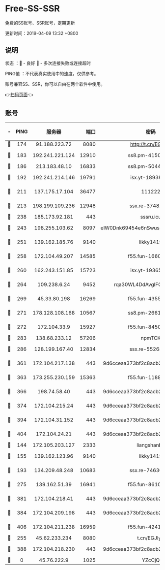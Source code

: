 # Free-SS-SSR

免费的SS账号、SSR账号，定期更新

更新时间：2019-04-09 13:32 +0800

## 说明

状态     ：🙂 - 良好 🙁 - 多次连接失败或连接超时

PING值   ：不代表真实使用中的速度，仅供参考。

账号兼容SS、SSR，你可以自由在两个软件中使用。

👉[扫码页面](https://liesauer.github.io/Free-SS-SSR/)👈

## 账号

|-|PING|服务器|端口|密码|加密方式|区域|
|:----:|:----:|:-----:|-----:|:----:|:----:|:----:|
|🙂|174|91.188.223.72|8080|http://t.cn/EGJIyrl|rc4-md5|RU|
|🙂|183|192.241.221.124|12910|ss8.pm-41500816|aes-256-cfb|US|
|🙂|186|213.183.48.10|16833|ss8.pm-50440379|rc4-md5|RU|
|🙂|192|192.241.214.146|19791|isx.yt-18938816|aes-256-cfb|US|
|🙂|211|137.175.17.104|36477|111222|aes-256-cfb|US|
|🙂|213|198.199.109.236|12948|ssx.re-37481248|aes-256-cfb|US|
|🙂|238|185.173.92.181|443|sssru.icu|rc4-md5|RU|
|🙂|243|198.255.103.62|8097|eIW0Dnk69454e6nSwuspv9DmS201tQ0D|aes-256-cfb|US|
|🙂|251|139.162.185.76|9140|likky1415|aes-256-cfb|DE|
|🙂|258|172.104.49.207|14585|f55.fun-16609234|aes-256-cfb|SG|
|🙂|260|162.243.151.85|15723|isx.yt-19365641|aes-256-cfb|US|
|🙂|264|109.238.6.24|9452|rqa30WL4DdAvgIFG6Fs3znzTa|aes-256-cfb|FR|
|🙂|269|45.33.80.198|16269|f55.fun-43553752|aes-256-cfb|US|
|🙂|271|178.128.108.168|10567|ss8.pm-26616836|aes-256-cfb|SG|
|🙂|272|172.104.33.9|15927|f55.fun-84501101|aes-256-cfb|SG|
|🙂|283|138.68.233.12|57206|npmTCK|rc4-md5|US|
|🙂|286|128.199.167.40|12834|ssx.re-55268727|aes-256-cfb|SG|
|🙂|361|172.104.217.138|443|9d6cceaa373bf2c8acb22e60b6a58be6|aes-256-cfb|US|
|🙂|363|173.255.230.159|15363|f55.fun-11880887|aes-256-cfb|US|
|🙂|366|198.74.58.40|443|9d6cceaa373bf2c8acb22e60b6a58be6|aes-256-cfb|US|
|🙂|374|172.104.215.24|443|9d6cceaa373bf2c8acb22e60b6a58be6|aes-256-cfb|US|
|🙂|394|172.104.31.152|443|9d6cceaa373bf2c8acb22e60b6a58be6|aes-256-cfb|US|
|🙂|404|172.104.24.21|443|9d6cceaa373bf2c8acb22e60b6a58be6|aes-256-cfb|US|
|🙂|144|172.105.203.127|2333|liangshanbo|chacha20|JP|
|🙂|155|139.162.123.96|9140|likky1415|aes-256-cfb|JP|
|🙂|193|134.209.48.248|10683|ssx.re-74630147|aes-256-cfb|US|
|🙂|275|139.162.51.39|16941|f55.fun-86104902|aes-256-cfb|SG|
|🙂|381|172.104.218.41|443|9d6cceaa373bf2c8acb22e60b6a58be6|aes-256-cfb|US|
|🙂|384|172.104.209.198|443|9d6cceaa373bf2c8acb22e60b6a58be6|aes-256-cfb|US|
|🙂|406|172.104.211.238|16959|f55.fun-42415786|aes-256-cfb|US|
|🙁|255|45.62.233.234|8080|t.cn/EGJIyrl|rc4-md5|CA|
|🙁|388|172.104.218.230|443|9d6cceaa373bf2c8acb22e60b6a58be6|aes-256-cfb|US|
|🙁|0|45.76.222.9|1025|YZcCjQ|rc4-md5|JP|
